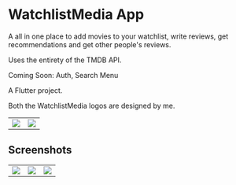 # WatchlistMedia App

A all in one place to add movies to your watchlist, write reviews, get recommendations and get other people's reviews.

Uses the entirety of the TMDB API.

Coming Soon: Auth, Search Menu

A Flutter project.

Both the WatchlistMedia logos are designed by me.
<table>
  <tr>
    <td><img src="https://github.com/user-attachments/assets/334b37db-3efb-4445-a74c-2be60a48906b"></td>
    <td><img src="https://github.com/user-attachments/assets/8b73621b-5626-43c9-a802-29f6630ff3b0"></td>
  </tr>
</table>

## Screenshots
<table>
  <tr>
    <td><img src="https://github.com/user-attachments/assets/8f3d2954-1120-4c44-aa92-c03b31d1bafa"></td>
    <td><img src="https://github.com/user-attachments/assets/f4b03906-12c1-49a3-aa2b-b0a935ebd43b"></td>
    <td><img src="https://github.com/user-attachments/assets/04c49177-d2ff-44d7-977e-bdcde22281cb"></td>
  </tr>
